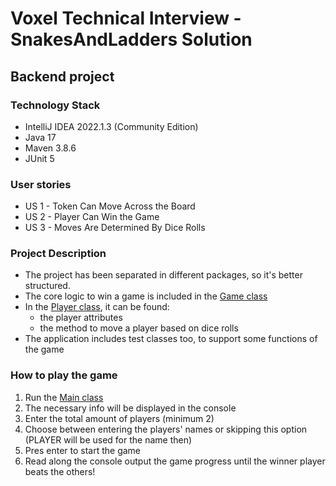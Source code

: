 # Voxel Technical Interview - SnakesAndLadders Solution
## Backend project

### Technology Stack
* IntelliJ IDEA 2022.1.3 (Community Edition)
* Java 17
* Maven 3.8.6
* JUnit 5

### User stories
* US 1 - Token Can Move Across the Board
* US 2 - Player Can Win the Game
* US 3 - Moves Are Determined By Dice Rolls

### Project Description
* The project has been separated in different packages, so it's better structured. 
* The core logic to win a game is included in the [Game class](src/main/java/net/voxelgroup/application/Game.java)
* In the [Player class](src/main/java/net/voxelgroup/classes/Player.java), it can be found:
  * the player attributes
  * the method to move a player based on dice rolls
* The application includes test classes too, to support some functions of the game

### How to play the game
1. Run the [Main class](src/main/java/net/voxelgroup/Main.java)
2. The necessary info will be displayed in the console
3. Enter the total amount of players (minimum 2)
4. Choose between entering the players' names or skipping this option (PLAYER will be used for the name then)
5. Pres enter to start the game
6. Read along the console output the game progress until the winner player beats the others!